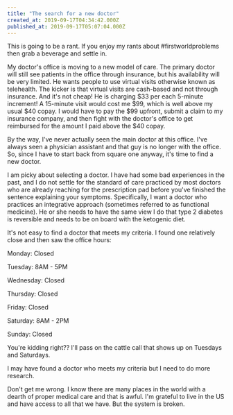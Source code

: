 ```yaml
---
title: "The search for a new doctor"
created_at: 2019-09-17T04:34:42.000Z
published_at: 2019-09-17T05:07:04.000Z
---
```

This is going to be a rant. If you enjoy my rants about #firstworldproblems then grab a beverage and settle in.

My doctor's office is moving to a new model of care. The primary doctor will still see patients in the office through insurance, but his availability will be very limited. He wants people to use virtual visits otherwise known as telehealth. The kicker is that virtual visits are cash-based and not through insurance. And it's not cheap! He is charging $33 per each 5-minute increment! A 15-minute visit would cost me $99, which is well above my usual $40 copay. I would have to pay the $99 upfront, submit a claim to my insurance company, and then fight with the doctor's office to get reimbursed for the amount I paid above the $40 copay.

By the way, I've never actually seen the main doctor at this office. I've always seen a physician assistant and that guy is no longer with the office. So, since I have to start back from square one anyway, it's time to find a new doctor. 

I am picky about selecting a doctor. I have had some bad experiences in the past, and I do not settle for the standard of care practiced by most doctors who are already reaching for the prescription pad before you've finished the sentence explaining your symptoms. Specifically, I want a doctor who practices an integrative approach (sometimes referred to as functional medicine). He or she needs to have the same view I do that type 2 diabetes is reversible and needs to be on board with the ketogenic diet.

It's not easy to find a doctor that meets my criteria. I found one relatively close and then saw the office hours:

Monday: Closed

Tuesday: 8AM - 5PM

Wednesday: Closed

Thursday: Closed

Friday: Closed

Saturday: 8AM - 2PM

Sunday: Closed

You're kidding right?? I'll pass on the cattle call that shows up on Tuesdays and Saturdays.

I may have found a doctor who meets my criteria but I need to do more research.

Don't get me wrong. I know there are many places in the world with a dearth of proper medical care and that is awful. I'm grateful to live in the US and have access to all that we have. But the system is broken.
